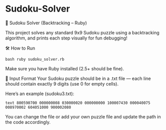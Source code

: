 # Sudoku-Solver
🧩 Sudoku Solver (Backtracking – Ruby)

This project solves any standard 9x9 Sudoku puzzle using a backtracking algorithm, and prints each step visually for fun debugging!

🛠️ How to Run

```bash ruby sudoku_solver.rb```

Make sure you have Ruby installed (2.5+ should be fine).

📄 Input Format
Your Sudoku puzzle should be in a .txt file — each line should contain exactly 9 digits (use 0 for empty cells).

Here’s an example (sudoku3.txt):

```text 800590700 000000008 030000020 000000000 100007430 000040075 008970002 604051000 900002080 ```

You can change the file or add your own puzzle file and update the path in the code accordingly.